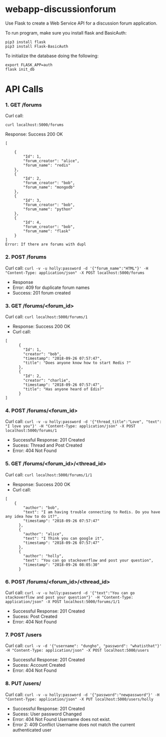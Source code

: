 # webapp-discussionforum

Use Flask to create a Web Service API for a discussion forum application.

To run program, make sure you install flask and BasicAuth:
```
pip3 install flask
pip3 install Flask-BasicAuth
```
To initialize the database doing the following:
```
export FLASK_APP=auth
flask init_db
```


# API Calls

### 1. GET /forums
Curl call:
```
curl localhost:5000/forums
```
Response: Success 200 OK
```
[
	
	{
		"Id": 1,
		"forum_creator": "alice",
		"forum_name": "redis"
	},
	{
		"Id": 2,
		"forum_creator": "bob",
		"forum_name": "mongodb"
	},
	{
		"Id": 3,
		"forum_creator": "bob",
		"forum_name": "python"
	},
	{
		"Id": 4,
		"forum_creator": "bob",
		"forum_name": "flask"
	}
]
Error: If there are forums with dupl
```
### 2. POST /forums
Curl call: 
```curl -v -u holly:password -d '{"forum_name":"HTML"}' -H "Content-Type: application/json" -X POST localhost:5000/forums```

+ Response
+ Error: 409 for duplicate forum names
+ Success: 201 forum created

### 3.  GET /forums/<forum_id>
Curl call: 
```curl localhost:5000/forums/1```
+ Response: Success 200 OK
+ Curl call: 
```
[
	  {
	    "Id": 1,
	    "creator": "bob",
	    "timestamp": "2018-09-26 07:57:47",
	    "title": "Does anyone know how to start Redis ?"
	  },
	  {
	    "Id": 2,
	    "creator": "charlie",  
	    "timestamp": "2018-09-26 07:57:47",
	    "title": "Has anyone heard of Edis?"
	  }
]
```
### 4.  POST /forums/<forum_id>
Curl call: 
```curl -v -u holly:password -d '{"thread_title":"Love", "text": "I love you"}' -H "Content-Type: application/json" -X POST localhost:5000/forums/1```

+ Successful Response: 201 Created
+ Sucess: Thread and Post Created
+ Error: 404 Not Found

### 5.  GET /forums/<forum_id>/<thread_id>
Curl call: 
```curl localhost:5000/forums/1/1```
+ Response: Success 200 OK
+ Curl call: 
```
[
	{
	    "author": "bob",
	    "text": "I am having trouble connecting to Redis. Do you have any idea how to do it?",
	    "timestamp": "2018-09-26 07:57:47"
	  },
	  {
	    "author": "alice",
	    "text": "I Think you can google it",
	    "timestamp": "2018-09-26 07:57:47"
	  },
	  {
	    "author": "holly",
	    "text": "You can go stackoverflow and post your question",
	    "timestamp": "2018-09-26 08:05:30"
	  }
```
### 6. POST /forums/<forum_id>/<thread_id>
Curl call: 
```curl -v -u holly:password -d '{"text":"You can go stackoverflow and post your question"}' -H "Content-Type: application/json" -X POST localhost:5000/forums/1/1```

+ Successful Response: 201 Created
+ Sucess: Post Created
+ Error: 404 Not Found

### 7.  POST /users
Curl call: 
```curl -v -d '{"username": "dungho", "password": "whatisthat"}' -H "Content-Type: application/json" -X POST localhost:5000/users```

+ Successful Response: 201 Created
+ Sucess: Account Created
+ Error: 404 Not Found

### 8. PUT /users/<username>
Curl call: 
```curl -v -u holly:password -d '{"password":"newpassword"}' -H "Content-Type: application/json" -X PUT localhost:5000/users/holly```

+ Successful Response: 201 Created
+ Sucess: User password Changed
+ Error: 404 Not Found Username does not exist.
+ Error 2: 409 Conflict Username does not match the current authenticated user
